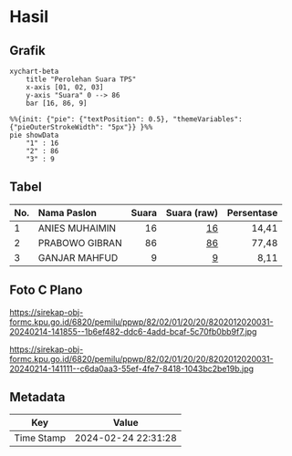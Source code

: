 # Hasil

## Grafik

```mermaid
xychart-beta
    title "Perolehan Suara TPS"
    x-axis [01, 02, 03]
    y-axis "Suara" 0 --> 86
    bar [16, 86, 9]
```

```mermaid
%%{init: {"pie": {"textPosition": 0.5}, "themeVariables": {"pieOuterStrokeWidth": "5px"}} }%%
pie showData
    "1" : 16
    "2" : 86
    "3" : 9
```

## Tabel

| No. | Nama Paslon    | Suara | Suara (raw) | Persentase |
|:--- |:-------------- | -----:| -----------:| ----------:|
| 1   | ANIES MUHAIMIN | 16    | [16][p-1]   | 14,41      |
| 2   | PRABOWO GIBRAN | 86    | [86][p-2]   | 77,48      |
| 3   | GANJAR MAHFUD  | 9     | [9][p-3]    | 8,11       |


[p-1]: https://github.com/gigit-pemilu/pemilu-2024-82-maluku-utara/blob/main/pilpres/hitung-suara/sub/82-maluku-utara/sub/02-halmahera-tengah/sub/01-weda/sub/2020-fidy-jaya/sub/031-tps/sub/paslon-1.txt
[p-2]: https://github.com/gigit-pemilu/pemilu-2024-82-maluku-utara/blob/main/pilpres/hitung-suara/sub/82-maluku-utara/sub/02-halmahera-tengah/sub/01-weda/sub/2020-fidy-jaya/sub/031-tps/sub/paslon-2.txt
[p-3]: https://github.com/gigit-pemilu/pemilu-2024-82-maluku-utara/blob/main/pilpres/hitung-suara/sub/82-maluku-utara/sub/02-halmahera-tengah/sub/01-weda/sub/2020-fidy-jaya/sub/031-tps/sub/paslon-3.txt

## Foto C Plano

https://sirekap-obj-formc.kpu.go.id/6820/pemilu/ppwp/82/02/01/20/20/8202012020031-20240214-141855--1b6ef482-ddc6-4add-bcaf-5c70fb0bb9f7.jpg

https://sirekap-obj-formc.kpu.go.id/6820/pemilu/ppwp/82/02/01/20/20/8202012020031-20240214-141111--c6da0aa3-55ef-4fe7-8418-1043bc2be19b.jpg


## Metadata

| Key        | Value               |
| ---------- | ------------------- |
| Time Stamp | 2024-02-24 22:31:28 |



